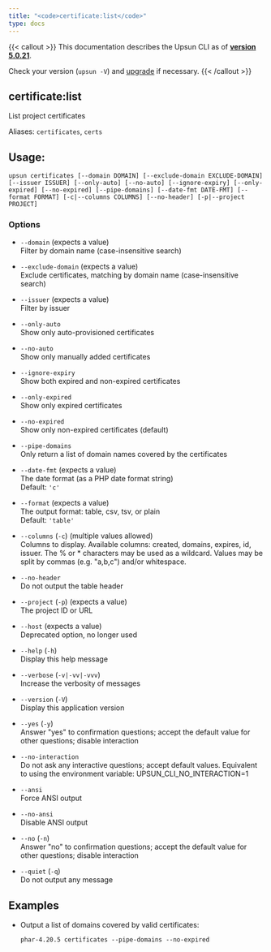 ```yaml
---
title: "<code>certificate:list</code>"
type: docs
---
```


{{< callout >}}
  This documentation describes the Upsun CLI as of **[version 5.0.21](https://github.com/platformsh/cli/releases/tag/5.0.21)**.
  
  Check your version (`upsun -V`) and [upgrade](/cli/#upgrade-the-cli) if necessary.
{{< /callout >}}

certificate:list
----------------
List project certificates

Aliases: `certificates`, `certs`

## Usage:

```
upsun certificates [--domain DOMAIN] [--exclude-domain EXCLUDE-DOMAIN] [--issuer ISSUER] [--only-auto] [--no-auto] [--ignore-expiry] [--only-expired] [--no-expired] [--pipe-domains] [--date-fmt DATE-FMT] [--format FORMAT] [-c|--columns COLUMNS] [--no-header] [-p|--project PROJECT]
```

### Options

* `--domain` (expects a value)  
  Filter by domain name (case-insensitive search)

* `--exclude-domain` (expects a value)  
  Exclude certificates, matching by domain name (case-insensitive search)

* `--issuer` (expects a value)  
  Filter by issuer

* `--only-auto`  
  Show only auto-provisioned certificates

* `--no-auto`  
  Show only manually added certificates

* `--ignore-expiry`  
  Show both expired and non-expired certificates

* `--only-expired`  
  Show only expired certificates

* `--no-expired`  
  Show only non-expired certificates (default)

* `--pipe-domains`  
  Only return a list of domain names covered by the certificates

* `--date-fmt` (expects a value)  
  The date format (as a PHP date format string)  
  Default: `'c'`

* `--format` (expects a value)  
  The output format: table, csv, tsv, or plain  
  Default: `'table'`

* `--columns` (`-c`) (multiple values allowed)  
  Columns to display.
Available columns: created, domains, expires, id, issuer.
The % or * characters may be used as a wildcard.
Values may be split by commas (e.g. "a,b,c") and/or whitespace.

* `--no-header`  
  Do not output the table header

* `--project` (`-p`) (expects a value)  
  The project ID or URL

* `--host` (expects a value)  
  Deprecated option, no longer used

* `--help` (`-h`)  
  Display this help message

* `--verbose` (`-v|-vv|-vvv`)  
  Increase the verbosity of messages

* `--version` (`-V`)  
  Display this application version

* `--yes` (`-y`)  
  Answer "yes" to confirmation questions; accept the default value for other questions; disable interaction

* `--no-interaction`  
  Do not ask any interactive questions; accept default values. Equivalent to using the environment variable: UPSUN_CLI_NO_INTERACTION=1

* `--ansi`  
  Force ANSI output

* `--no-ansi`  
  Disable ANSI output

* `--no` (`-n`)  
  Answer "no" to confirmation questions; accept the default value for other questions; disable interaction

* `--quiet` (`-q`)  
  Do not output any message

## Examples

* Output a list of domains covered by valid certificates:  
  ```
  phar-4.20.5 certificates --pipe-domains --no-expired
  ```


